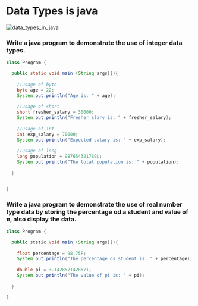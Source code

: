# Data Types is java

![data_types_in_java](https://getkt.com/wp-content/uploads/2019/12/Complete-set-of-Java-DATA-TYPES.png)

### Write a java program to demonstrate the use of integer data types.

```java
class Program {

  public static void main (String args[]){
  
    //usage of byte
    byte age = 22;
    System.out.println("Age is: " + age);
    
    //usage of short
    short fresher_salary = 30000;
    System.out.println("Fresher slary is: " + fresher_salary);
    
    //usage of int
    int exp_salary = 70000;
    System.out.println("Expected salary is: " + exp_salary);
    
    //usage of long
    long population = 987654321789L;
    System.out.println("The total population is: " + population);
  
  }


}
```

### Write a java program to demonstrate the use of real number type data by storing the percentage od a student and value of π, also display the data.
```java
class Program {

  public ststic void main (String args[]){
  
    float percentage = 98.75F;
    System.out.println("The percentage os student is: " + percentage);
    
    double pi = 3.1428571428571;
    System.out.println("The value of pi is: " + pi);
  
  }

}
```
